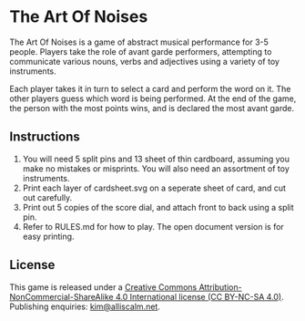 The Art Of Noises
===========

The Art Of Noises is a game of abstract musical performance for 3-5 people. Players take the role of avant garde performers, attempting to communicate various nouns, verbs and adjectives using a variety of toy instruments.

Each player takes it in turn to select a card and perform the word on it. The other players guess which word is being performed. At the end of the game, the person with the most points wins, and is declared the most avant garde.

## Instructions

 1. You will need 5 split pins and 13 sheet of thin cardboard, assuming you make no mistakes or misprints. You will also need an assortment of toy instruments.
 2. Print each layer of cardsheet.svg on a seperate sheet of card, and cut out carefully.
 3. Print out 5 copies of the score dial, and attach front to back using a split pin.
 4. Refer to RULES.md for how to play. The open document version is for easy printing.

## License

This game is released under a [Creative Commons Attribution-NonCommercial-ShareAlike 4.0 International license (CC BY-NC-SA 4.0)](http://creativecommons.org/licenses/by-nc-sa/4.0/]). Publishing enquiries: kim@alliscalm.net.
